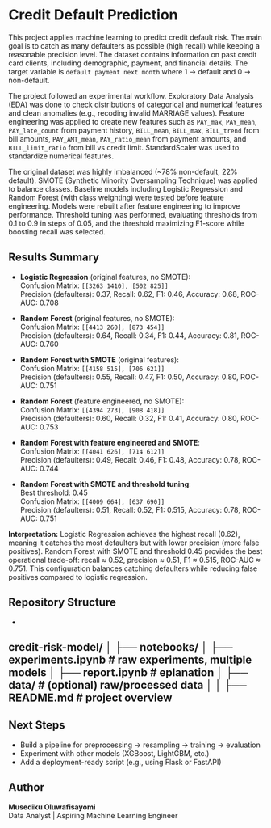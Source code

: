 # Credit Default Prediction

This project applies machine learning to predict credit default risk. The main goal is to catch as many defaulters as possible (high recall) while keeping a reasonable precision level. The dataset contains information on past credit card clients, including demographic, payment, and financial details. The target variable is `default payment next month` where 1 → default and 0 → non-default.

The project followed an experimental workflow. Exploratory Data Analysis (EDA) was done to check distributions of categorical and numerical features and clean anomalies (e.g., recoding invalid MARRIAGE values). Feature engineering was applied to create new features such as `PAY_max`, `PAY_mean`, `PAY_late_count` from payment history, `BILL_mean`, `BILL_max`, `BILL_trend` from bill amounts, `PAY_AMT_mean`, `PAY_ratio_mean` from payment amounts, and `BILL_limit_ratio` from bill vs credit limit. StandardScaler was used to standardize numerical features.

The original dataset was highly imbalanced (~78% non-default, 22% default). SMOTE (Synthetic Minority Oversampling Technique) was applied to balance classes. Baseline models including Logistic Regression and Random Forest (with class weighting) were tested before feature engineering. Models were rebuilt after feature engineering to improve performance. Threshold tuning was performed, evaluating thresholds from 0.1 to 0.9 in steps of 0.05, and the threshold maximizing F1-score while boosting recall was selected.

## Results Summary

- **Logistic Regression** (original features, no SMOTE):  
  Confusion Matrix: `[[3263 1410], [502 825]]`  
  Precision (defaulters): 0.37, Recall: 0.62, F1: 0.46, Accuracy: 0.68, ROC-AUC: 0.708  

- **Random Forest** (original features, no SMOTE):  
  Confusion Matrix: `[[4413 260], [873 454]]`  
  Precision (defaulters): 0.64, Recall: 0.34, F1: 0.44, Accuracy: 0.81, ROC-AUC: 0.760  

- **Random Forest with SMOTE** (original features):  
  Confusion Matrix: `[[4158 515], [706 621]]`  
  Precision (defaulters): 0.55, Recall: 0.47, F1: 0.50, Accuracy: 0.80, ROC-AUC: 0.751  

- **Random Forest** (feature engineered, no SMOTE):  
  Confusion Matrix: `[[4394 273], [908 418]]`  
  Precision (defaulters): 0.60, Recall: 0.32, F1: 0.41, Accuracy: 0.80, ROC-AUC: 0.753  

- **Random Forest with feature engineered and SMOTE**:  
  Confusion Matrix: `[[4041 626], [714 612]]`  
  Precision (defaulters): 0.49, Recall: 0.46, F1: 0.48, Accuracy: 0.78, ROC-AUC: 0.744  

- **Random Forest with SMOTE and threshold tuning**:  
  Best threshold: 0.45  
  Confusion Matrix: `[[4009 664], [637 690]]`  
  Precision (defaulters): 0.51, Recall: 0.52, F1: 0.515, Accuracy: 0.78, ROC-AUC: 0.751  

**Interpretation:** Logistic Regression achieves the highest recall (0.62), meaning it catches the most defaulters but with lower precision (more false positives). Random Forest with SMOTE and threshold 0.45 provides the best operational trade-off: recall ≈ 0.52, precision ≈ 0.51, F1 ≈ 0.515, ROC-AUC ≈ 0.751. This configuration balances catching defaulters while reducing false positives compared to logistic regression.

## Repository Structure
-
credit-risk-model/
│
├── notebooks/
│ ├── experiments.ipynb # raw experiments, multiple models
│ ├── report.ipynb # eplanation
│
├── data/ # (optional) raw/processed data
│
│
├── README.md # project overview
--
## Next Steps

- Build a pipeline for preprocessing → resampling → training → evaluation  
- Experiment with other models (XGBoost, LightGBM, etc.)  
- Add a deployment-ready script (e.g., using Flask or FastAPI)  

## Author

**Musediku Oluwafisayomi**  
Data Analyst | Aspiring Machine Learning Engineer
